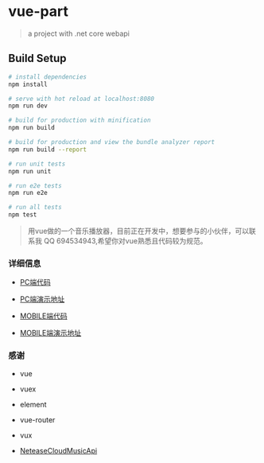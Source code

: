 # vue-part

> a project with .net core webapi

## Build Setup

``` bash
# install dependencies
npm install

# serve with hot reload at localhost:8080
npm run dev

# build for production with minification
npm run build

# build for production and view the bundle analyzer report
npm run build --report

# run unit tests
npm run unit

# run e2e tests
npm run e2e

# run all tests
npm test
```

> 用vue做的一个音乐播放器，目前正在开发中，想要参与的小伙伴，可以联系我 QQ 694534943,希望你对vue熟悉且代码较为规范。

### 详细信息

* <a href='https://github.com/godlikedeveloper/vue-pro'>PC端代码</a>

* <a href='http://u-to-world.com/static/index.html#/'>PC端演示地址</a>


* <a href='https://github.com/godlikedeveloper/moblie-music'>MOBILE端代码</a>

* <a href='http://u-to-world.com:8080/static/index.html#/'>MOBILE端演示地址</a>

### 感谢

* vue

* vuex

* element

* vue-router

* vux

* <a href='https://github.com/Binaryify/NeteaseCloudMusicApi'>NeteaseCloudMusicApi</a>

